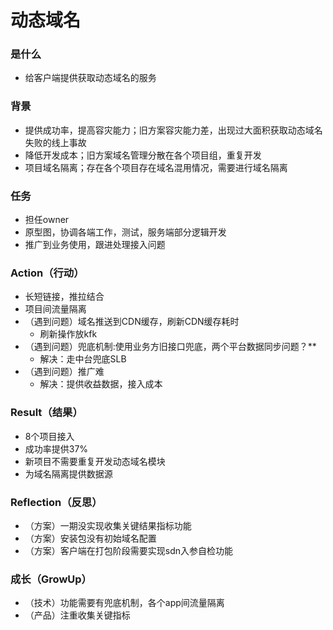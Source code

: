 # 动态域名
### 是什么
- 给客户端提供获取动态域名的服务

### 背景
- 提供成功率，提高容灾能力；旧方案容灾能力差，出现过大面积获取动态域名失败的线上事故
- 降低开发成本；旧方案域名管理分散在各个项目组，重复开发
- 项目域名隔离；存在各个项目存在域名混用情况，需要进行域名隔离

### 任务
- 担任owner
- 原型图，协调各端工作，测试，服务端部分逻辑开发
- 推广到业务使用，跟进处理接入问题

### Action（行动）
- 长短链接，推拉结合
- 项目间流量隔离
- （遇到问题）域名推送到CDN缓存，刷新CDN缓存耗时
    - 刷新操作放kfk
- （遇到问题）兜底机制:使用业务方旧接口兜底，两个平台数据同步问题？**
    - 解决：走中台兜底SLB
- （遇到问题）推广难
    - 解决：提供收益数据，接入成本

### Result（结果）
- 8个项目接入
- 成功率提供37%
- 新项目不需要重复开发动态域名模块
- 为域名隔离提供数据源

### Reflection（反思）
- （方案）一期没实现收集关键结果指标功能
- （方案）安装包没有初始域名配置
- （方案）客户端在打包阶段需要实现sdn入参自检功能

### 成长（GrowUp）
- （技术）功能需要有兜底机制，各个app间流量隔离
- （产品）注重收集关键指标

